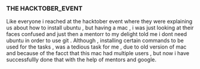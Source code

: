 ### THE HACKTOBER_EVENT
Like everyone i reached at the hacktober event where they were explaining us about how to install ubuntu , but having a  mac , i was just looking at their faces confused and just then a mentorr to my delight told me i dont need ubuntu in order to use git . Although , installing certain commands to be used for the tasks , was a tedious task for me , due to old version of mac and because of the facct that this mac had multiple users , but now i have successfullly done that with the help of mentors and google.
